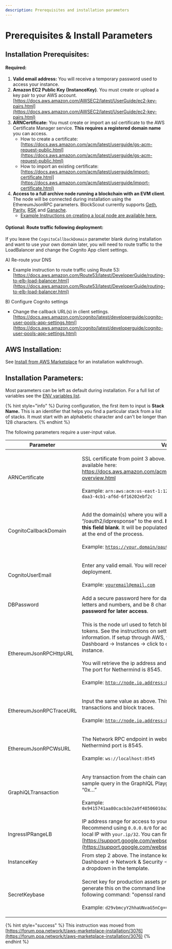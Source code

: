 ```yaml
---
description: Prerequisites and installation parameters
---
```


# Prerequisites & Install Parameters

## Installation Prerequisites:

#### Required:

1. **Valid email address:** You will receive a temporary password used to access your instance.
2. **Amazon EC2 Public Key (InstanceKey)**. You must create or upload a key pair to your AWS account. [https://docs.aws.amazon.com/AWSEC2/latest/UserGuide/ec2-key-pairs.html](https://docs.aws.amazon.com/AWSEC2/latest/UserGuide/ec2-key-pairs.html)
3. **ARNCertificate:** You must create or import an ssl certificate to the AWS Certificate Manager service. **This requires a registered domain name** you can access.
   * How to create a certificate: [https://docs.aws.amazon.com/acm/latest/userguide/gs-acm-request-public.html](https://docs.aws.amazon.com/acm/latest/userguide/gs-acm-request-public.html)
   * How to import an existing certificate: [https://docs.aws.amazon.com/acm/latest/userguide/import-certificate.html](https://docs.aws.amazon.com/acm/latest/userguide/import-certificate.html)
4. **Access to a full archive node running a blockchain with an EVM client**. The node will be connected during installation using the EthereumJsonRPC parameters. BlockScout currently supports [Geth](https://ethereum.gitbooks.io/frontier-guide/getting\_a\_client.html), [Parity](https://wiki.parity.io/Setup), [RSK](https://github.com/rsksmart/rskj/wiki/Install-RskJ-and-join-the-RSK-Wasabi-Mainnet) and [Ganache](https://www.trufflesuite.com/docs/ganache/quickstart).
   * [Example Instructions on creating a local node are available here.](aws-ec2-archive-node-setup.md)

#### Optional: Route traffic following deployment:

If you leave the `CognitoCallbackDomain` parameter blank during installation and want to use your own domain later, you will need to route traffic to the LoadBalancer and change the Cognito App client settings.

A) Re-route your DNS

* Example instruction to route traffic using Route 53: [https://docs.aws.amazon.com/Route53/latest/DeveloperGuide/routing-to-elb-load-balancer.html](https://docs.aws.amazon.com/Route53/latest/DeveloperGuide/routing-to-elb-load-balancer.html)

B) Configure Cognito settings

* Change the callback URL(s) in client settings. [https://docs.aws.amazon.com/cognito/latest/developerguide/cognito-user-pools-app-settings.html](https://docs.aws.amazon.com/cognito/latest/developerguide/cognito-user-pools-app-settings.html)

## AWS Installation:

See [Install from AWS Marketplace](install-from-aws-marketplace.md) for an installation walkthrough.

## Installation Parameters:

Most parameters can be left as default during installation. For a full list of variables see the [ENV variables list](../../information-and-settings/env-variables.md).

{% hint style="info" %}
During configuration, the first item to input is **Stack Name.** This is an identifier that helps you find a particular stack from a list of stacks. It must start with an alphabetic character and can't be longer than 128 characters.
{% endhint %}

The following parameters require a user-input value.

| Parameter               | Value                                                                                                                                                                                                                                                                                                                                                                                                                                                          |
| ----------------------- | -------------------------------------------------------------------------------------------------------------------------------------------------------------------------------------------------------------------------------------------------------------------------------------------------------------------------------------------------------------------------------------------------------------------------------------------------------------- |
| ARNCertificate          | <p>SSL certificate from point 3 above. More information on certificates is available here: <a href="https://docs.aws.amazon.com/acm/latest/userguide/acm-overview.html">https://docs.aws.amazon.com/acm/latest/userguide/acm-overview.html</a><br><br>Example: <code>arn:aws:acm:us-east-1:123456789012:certificate/1156aa0c-daa3-4cb1-af6d-6f16202ebf2c</code></p>                                                                                            |
| CognitoCallbackDomain   | <p>Add the domain(s) where you will access BlockScout and append “/oauth2/idpresponse" to the end. <strong>If you do not have a domain, leave this field blank</strong>. It will be populated with the LoadBalancerDNS created at the end of the process.<br><br>Example: <code>https://your.domain/oauth2/idpresponse</code></p>                                                                                                                              |
| CognitoUserEmail        | <p>Enter any valid email. You will receive a temporary password here after deployment. <br><br> Example: <code>youremail@email.com</code></p>                                                                                                                                                                                                                                                                                                                  |
| DBPassword              | Add a secure password here for database access. Must contain only letters and numbers, and be 8 characters or more. **Record this password for later access**.                                                                                                                                                                                                                                                                                                 |
| EthereumJsonRPCHttpURL  | <p>This is the node url used to fetch blocks, transactions, receipts &#x26; tokens. See the instructions on setting up a node on AWS for more information. If setup through AWS, you can find the address in EC2 Dashboard -> Instances -> click to corresponding archive node instance.<br><br>You will retrieve the ip address and add the port number afterwards. The port for Nethermind is 8545.<br><br>Example: <code>http://node.ip.address:8545</code></p> |
| EthereumJsonRPCTraceURL | <p>Input the same value as above. This is used to fetch internal transactions and block traces.<br><br>Example: <code>http://node.ip.address:8545</code></p>                                                                                                                                                                                                                                                                                                   |
| EthereumJsonRPCWsURL    | <p>The Network RPC endpoint in websocket mode. The default Nethermind port is 8545.<br><br>Example: <code>ws://localhost:8545</code></p>                                                                                                                                                                                                                                                                                                                           |
| GraphiQLTransaction     | <p>Any transaction from the chain can be used. This hash provides a sample query in the GraphIQL Playground and always begins with “0x…”<br><br>Example: <code>0x9415741aa80cacb3e2a9f48506010a3f31fddc7e7a00421381b4e4679d5eba20</code></p>                                                                                                                                                                                                                   |
| IngressIPRangeLB        | IP address range for access to your LoadBalancer instance. Recommend using `0.0.0.0/0` for access from all IPs, or specify your local IP with `your.ip/32`. You can find your ip here: [https://support.google.com/websearch/answer/1696588](https://support.google.com/websearch/answer/1696588)                                                                                                                                                              |
| InstanceKey             | From step 2 above. The instance key name is located at EC2 Dashboard -> Network & Security -> Key Pairs. It should be available as a dropdown in the template.                                                                                                                                                                                                                                                                                                 |
| SecretKeybase           | <p>Secret key for production assets protection in base64. You can generate this on the command line of your local machine using the following command: "openssl rand -base64 16" <br><br>Example: <code>d29vbmcyY2hhaUNvaG5nCg==</code></p>                                                                                                                                                                                                                    |

{% hint style="success" %}
This instruction was moved from [https://forum.poa.network/t/aws-marketplace-installation/3076](https://forum.poa.network/t/aws-marketplace-installation/3076)
{% endhint %}

